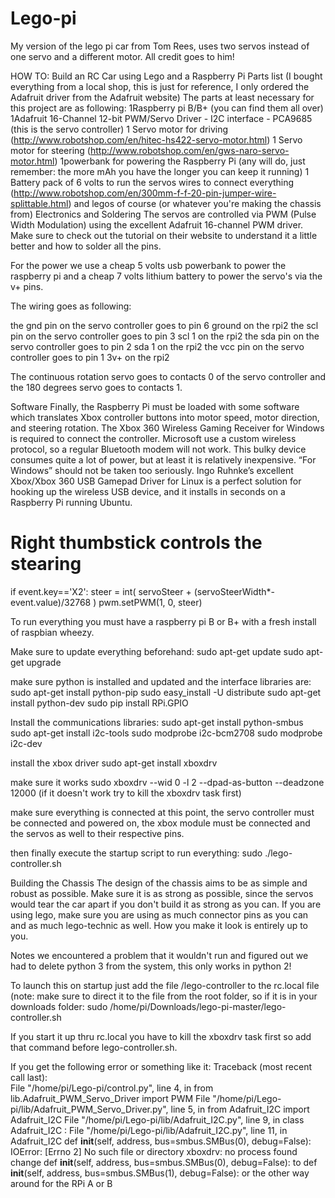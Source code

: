 # Lego-pi
My version of the lego pi car from Tom Rees, uses two servos instead of one servo and a different motor. All credit goes to him!

HOW TO: Build an RC Car using Lego and a Raspberry Pi
Parts list (I bought everything from a local shop, this is just for reference, I only ordered the Adafruit driver from the Adafruit website)
The parts at least necessary for this project are as following:
1Raspberry pi B/B+ (you can find them all over)
1Adafruit 16-Channel 12-bit PWM/Servo Driver - I2C interface - PCA9685 (this is the servo       controller)
1 Servo motor for driving (http://www.robotshop.com/en/hitec-hs422-servo-motor.html) 
1 Servo motor for steering (http://www.robotshop.com/en/gws-naro-servo-motor.html)
1powerbank for powering the Raspberry Pi (any will do, just remember: the more mAh you have the longer you can keep it running)
1 Battery pack of 6 volts to run the servos
wires to connect everything
(http://www.robotshop.com/en/300mm-f-f-20-pin-jumper-wire-splittable.html)
and legos of course (or whatever you're making the chassis from)
Electronics and Soldering
The servos are controlled via PWM (Pulse Width Modulation) using the excellent Adafruit 16-channel PWM driver. Make sure to check out the tutorial on their website to understand it a little better and how to solder all the pins.

For the power we use a cheap 5 volts usb powerbank to power the raspberry pi and a cheap 7 volts lithium battery to power the servo's via the v+ pins.


The wiring goes as following:

the gnd pin on the servo controller goes to pin 6 ground on the rpi2
the scl pin on the servo controller goes to pin 3 scl 1 on the rpi2
the sda pin on the servo controller goes to pin 2 sda 1 on the rpi2
the vcc pin on the servo controller goes to pin 1 3v+ on the rpi2

The continuous rotation servo goes to contacts 0 of the servo controller and the 180 degrees servo goes to contacts 1.


Software
Finally, the Raspberry Pi must be loaded with some software which translates Xbox controller buttons into motor speed, motor direction, and steering rotation. 
The Xbox 360 Wireless Gaming Receiver for Windows is required to connect the controller. Microsoft use a custom wireless protocol, so a regular Bluetooth modem will not work. This bulky device consumes quite a lot of power, but at least it is relatively inexpensive.
“For Windows” should not be taken too seriously. Ingo Ruhnke’s excellent Xbox/Xbox 360 USB Gamepad Driver for Linux is a perfect solution for hooking up the wireless USB device, and it installs in seconds on a Raspberry Pi running Ubuntu.


# Right thumbstick controls the stearing
if event.key=='X2':
    steer = int( servoSteer + (servoSteerWidth*-event.value)/32768 )
    pwm.setPWM(1, 0, steer)
    
    
    
To run everything you must have a raspberry pi B or B+ with a fresh install of raspbian wheezy.

Make sure to update everything beforehand:
	sudo apt-get update
	sudo apt-get upgrade

make sure python is installed and updated and the interface libraries are:
	sudo apt-get install python-pip
	sudo easy_install -U distribute
	sudo apt-get install python-dev
	sudo pip install RPi.GPIO

Install the communications libraries:
sudo apt-get install python-smbus
	sudo apt-get install i2c-tools
	sudo modprobe i2c-bcm2708
	sudo modprobe i2c-dev

install the xbox driver
	sudo apt-get install xboxdrv

make sure it works
	sudo xboxdrv --wid 0 -l 2 --dpad-as-button --deadzone 12000
(if it doesn't work try to kill the xboxdrv task first)

make sure everything is connected at this point, the servo controller must be connected and powered on, the xbox module must be connected and the servos as well to their respective pins.

then finally execute the startup script to run everything:
	sudo ./lego-controller.sh


Building the Chassis
The design of the chassis aims to be as simple and robust as possible. Make sure it is as strong as possible, since the servos would tear the car apart if you don't build it as strong as you can.
If you are using lego, make sure you are using as much connector pins as you can and as much lego-technic as well. How you make it look is entirely up to you.


Notes
we encountered a problem that it wouldn't run and figured out we had to delete python 3 from the system, this only works in python 2!

To launch this on startup just add the file /lego-controller to the rc.local file (note: make sure to direct it to the file from the root folder, so if it is in your downloads folder: sudo /home/pi/Downloads/lego-pi-master/lego-controller.sh

If you start it up thru rc.local you have to kill the xboxdrv task first so add that command before lego-controller.sh.

If you get the following error or something like it:
Traceback (most recent call last):
  <br>File "/home/pi/Lego-pi/control.py", line 4, in <module>
    from lib.Adafruit_PWM_Servo_Driver import PWM
  File "/home/pi/Lego-pi/lib/Adafruit_PWM_Servo_Driver.py", line 5, in <module>
    from Adafruit_I2C import Adafruit_I2C
  File "/home/pi/Lego-pi/lib/Adafruit_I2C.py", line 9, in <module>
    class Adafruit_I2C :
  File "/home/pi/Lego-pi/lib/Adafruit_I2C.py", line 11, in Adafruit_I2C
    def __init__(self, address, bus=smbus.SMBus(0), debug=False):
IOError: [Errno 2] No such file or directory
xboxdrv: no process found
 change 
 def __init__(self, address, bus=smbus.SMBus(0), debug=False): 
 to 
 def __init__(self, address, bus=smbus.SMBus(1), debug=False):
 or the other way around for the RPi A or B
